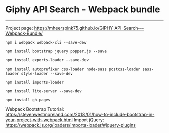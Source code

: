 # Giphy API Search - Webpack bundle
---
Project page: https://mheerspink75.github.io/GIPHY-API-Search---Webpack-Bundle/
```
npm i webpack webpack-cli --save-dev

npm install bootstrap jquery popper.js --save

npm install exports-loader --save-dev

npm install autoprefixer css-loader node-sass postcss-loader sass-loader style-loader --save-dev

npm install imports-loader

npm install lite-server --save-dev

npm install gh-pages
```


Webpack Bootstrap Tutorial: https://stevenwestmoreland.com/2018/01/how-to-include-bootstrap-in-your-project-with-webpack.html
Import jQuery: https://webpack.js.org/loaders/imports-loader/#jquery-plugins


